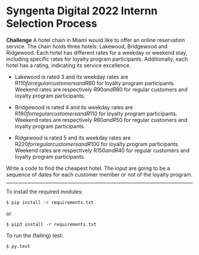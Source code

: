 
Syngenta Digital 2022 Internn Selection Process
===
**Challenge**
A hotel chain in Miami would like to offer an online reservation service. The chain holds three hotels: Lakewood, Bridgewood and Ridgewood. Each hotel has different rates for a weekday or weekend stay, including specific rates for loyalty program participants. Additionally, each hotel has a rating, indicating  its service excellence.

 - Lakewood is rated 3 and its weekday rates are R$110 for regular
   customers and R$80 for loyalty program participants. Weekend rates
   are respectively R$90 and R$80 for regular customers and loyalty
   program participants.
   
-   Bridgewood is rated 4 and its weekday rates are R$160 for regular
   customers and R$110 for loyalty program participants. Weekend rates
   are respectively R$60 and R$50 for regular customers and loyalty
   program participants.
   
 -  Ridgewood is rated 5 and its weekday rates are R$220 for regular
   customers and R$100 for loyalty program participants. Weekend rates
   are respectively R$150 and R$40 for regular customers and loyalty
   program participants.

Write a code to find the cheapest hotel. The input are going to be a sequence of dates for each customer member or not of the loyalty program.

---

To install the required modules:

```
$ pip install -r requirements.txt
```
or
```
$ pip3 install -r requirements.txt
```


To run the (failing) test:

```
$ py.test
```
